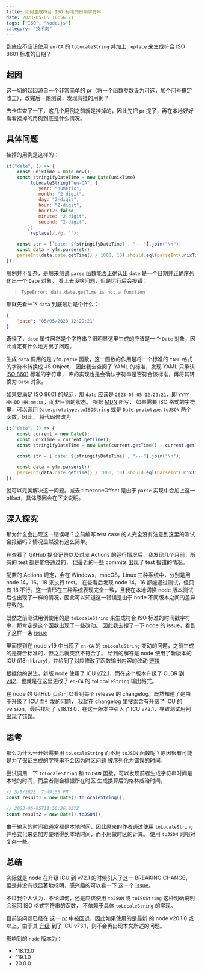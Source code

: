 ```yaml
---
title: 如何生成符合 ISO 标准的日期字符串
date: 2023-05-05 10:56:21
tags: ["ISO", "Node.js"]
category: "技术向"
---
```


到底应不应该使用 `en-CA` 的 `toLocaleString` 并加上 `replace` 来生成符合 ISO 8601 标准的日期？

<!-- more -->

## 起因

这一切的起因源自一个非常简单的 pr（将一个函数参数设为可选，加个问号搞定收工），改完后一跑测试，发现有挂的用例？

去仓库查了一下，这几个用例之前就是挂掉的，因此先把 pr 提了，再在本地好好看看挂掉的用例到底是什么情况。

## 具体问题

挂掉的用例是这样的：

```javascript
it("date", () => {
    const unixTime = Date.now();
    const stringifyDateTime = new Date(unixTime)
        .toLocaleString("en-CA", {
            year: "numeric",
            month: "2-digit",
            day: "2-digit",
            hour: "2-digit",
            hour12: false,
            minute: "2-digit",
            second: "2-digit",
        })
        .replace(/,/g, "");

    const str = [`date: ${stringifyDateTime}`, "---"].join("\n");
    const data = yfm.parse(str);
    parseInt(data.date.getTime() / 1000, 10).should.eql(parseInt(unixTime / 1000, 10));
});
```

用例并不复杂，是用来测试 `parse` 函数能否正确认出 `date` 是一个日期并正确序列化出一个 `Date` 对象。
看上去没啥问题，但是运行后会报错：

> `TypeError: data.date.getTime is not a function`

那就先看一下 `data` 到底最后是个什么：

```json
{
    "date": "05/05/2023 12:29:21"
}
```

奇怪了，`date` 属性居然是个字符串？很明显这里生成的应该是一个 `Date` 对象，因此肯定有什么地方出了问题。

生成 `data` 调用的是 `yfm.parse` 函数，这一函数的作用是将一个标准的 `YAML` 格式的字符串转换成 JS Object，
因此我去查阅了 YAML 的标准，发现 YAML 只承认 [ISO 8601](https://en.wikipedia.org/wiki/ISO_8601) 标准的字符串，
库的实现也是会确认字符串是否符合该标准，再将其转换为 `Date` 对象。

如果要满足 ISO 8601 的规范，那 `date` 应该是 `2023-05-05 12:29:21`，即 `YYYY-MM-DD HH:mm:ss`，而非目前的状态。
根据 [MDN](https://developer.mozilla.org/en-US/docs/Web/JavaScript/Reference/Global_Objects/Date) 所写，
如果需要 ISO 格式的字符串，可以调用 `Date.prototype.toISOString` 或是 `Date.prototype.toJSON` 两个函数。因此，
将代码修改为

```javascript
it("date", () => {
    const current = new Date();
    const unixTime = current.getTime();
    const stringifyDateTime = new Date(current.getTime() - current.getTimezoneOffset() * 60 * 1000).toJSON();

    const str = [`date: ${stringifyDateTime}`, "---"].join("\n");

    const data = yfm.parse(str);
    parseInt(data.date.getTime() / 1000, 10).should.eql(parseInt(unixTime / 1000, 10));
});
```

就可以完美解决这一问题。减去 timezoneOffset 是由于 `parse` 实现中会加上这一 offset，具体原因会在下文说明。

## 深入探究

那为什么会出现这一错误呢？之前编写 test case 的人完全没有注意到这里的测试会报错吗？情况显然没有这么简单。

在查看了 GitHub 提交记录以及对应 Actions 的运行情况后，我发现几个月前，所有的 test 都是能够通过的，
但最近的一些 commits 出现了 test 报错的情况。

配置的 Actions 规定，会在 Windows，macOS，Linux 三种系统中，分别是用 node 14，16，18 来执行 test。
在查看后发现 node 14，16 都能通过测试，但只有 18 不行。这一情形在三种系统表现完全一致，且我在本地切换 node
版本测试后也出现了一样的情况，因此可以知道这一错误是由于 node 不同版本之间的差异导致的。

既然之前测试用例使用的是 `toLocaleString` 来生成符合 ISO 标准的时间戳字符串，那肯定是这个函数出现了一些改动。
因此我去搜了一下 node 的 issue，看到了这样一条 [issue](https://github.com/nodejs/node/issues/45945)

里面提到在 node v19 中出现了 `en-CA` 的 `toLocaleString` 变动的问题，之前生成的是符合标准的，但之后就突然不符合了。
给到的解答是 node 使用了新版本的 ICU (i18n library)，并给到了对应修改了函数输出内容的改动
[链接](https://github.com/unicode-org/cldr/blob/ac66592c93d0cb26d0b8666d3978bcab1ec889fb/common/main/en_CA.xml#L1198)

根据他的说法，新版 node 使用了 ICU [v72.1](https://icu.unicode.org/download/72)，而在这个版本升级了 CLDR
到 [v42](https://cldr.unicode.org/index/downloads/cldr-42)，也就是在这里更改了 `en-CA` 的 `toLocaleString` 输出格式。

在 node 的 GitHub 页面可以看到每个 release 的 changelog。既然知道了是由于升级了 ICU 而引发的问题，
我就在 changelog 里搜索含有升级了 ICU 的 version，最后找到了 v18.13.0，在这一版本中引入了 ICU v72.1，导致测试用例出现了错误。

## 思考

那么为什么一开始需要用 `toLocaleString` 而不用 `toJSON` 函数呢？原因很有可能是为了保证生成的字符串不会因为时区问题
被序列化为错误的时间。

尝试调用一下 `toLocaleString` 和 `toJSON` 函数，可以发现前者生成字符串时间是本地的时间，而后者则会根据所在时区
生成换算后的格林威治时间。

```javascript
// 5/5/2023, 7:49:55 PM
const result1 = new Date().toLocaleString();

// 2023-05-05T11:50:26.037Z
const result2 = new Date().toJSON();
```

由于输入的时间戳通常都是本地时间，因此原来的作者通过使用 `toLocaleString` 并格式化来更加方便地得到本地时间，而不用做时区的计算。
使用 `toJSON` 则相对复杂一些。

## 总结

实际就是 node 在升级 ICU 到 v72.1 的时候引入了这一 BREAKING CHANGE，但是并没有很显著地标明，感兴趣的可以看一下
这一个 [issue](https://github.com/nodejs/node/issues/46123)。

不过我个人认为，不论如何，还是应该使用 `toJSON` 或 `toISOString` 这种明确说明会返回 ISO 格式字符串的函数，
不依赖于具体 `toLocaleString` 的实现。

目前该问题已经在 这一 [pr](https://github.com/unicode-org/cldr/pull/2759) 中被回退，因此如果使用的是最新
的 node v20.1.0 或以上，由于其 [升级](https://github.com/nodejs/node/pull/47456) 到了 ICU v73.1，则不会再出现本文所述的问题。

影响到的 `node` 版本为：

-   ^18.13.0
-   ^19.1.0
-   20.0.0
